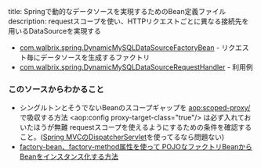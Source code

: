 title: Springで動的なデータソースを実現するためのBean定義ファイル
description: requestスコープを使い、HTTPリクエストごとに異なる接続先を用いるDataSourceを実現する

- [com.walbrix.spring.DynamicMySQLDataSourceFactoryBean](${contextRoot}/src/examples/scala/com/walbrix/spring/DynamicMySQLDataSourceFactoryBean.scala) - リクエスト毎にデータソースを生成するファクトリ
- [com.walbrix.spring.DynamicMySQLDataSourceRequestHandler](${contextRoot}/src/examples/scala/com/walbrix/spring/DynamicMySQLDataSourceRequestHandler.scala) - 利用例

### このソースからわかること

- シングルトンとそうでないBeanのスコープギャップを <aop:scoped-proxy/> で吸収する方法
  <aop:config proxy-target-class="true"/> は必ず入れておいたほうが無難
  requestスコープを使えるようにするための条件を確認すること。([Spring MVCのDispatcherServlet](http://docs.spring.io/spring/docs/current/spring-framework-reference/html/mvc.html#mvc-servlet)を使ってるなら問題ない)
- [factory-bean、factory-method属性を使って POJOなファクトリBeanから Beanをインスタンス化する方法](http://docs.spring.io/spring/docs/current/spring-framework-reference/html/beans.html#beans-factory-class-instance-factory-method)

